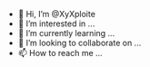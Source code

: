 - 👋 Hi, I’m @XyXploite
- 👀 I’m interested in ...
- 🌱 I’m currently learning ...
- 💞️ I’m looking to collaborate on ...
- 📫 How to reach me ...

<!---
XyXploite/XyXploite is a ✨ special ✨ repository because its `README.md` (this file) appears on your GitHub profile.
You can click the Preview link to take a look at your changes.
--->

